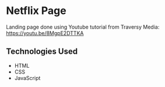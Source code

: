 #  Netflix Page
Landing page done using Youtube tutorial from Traversy Media:
https://youtu.be/8MgpE2DTTKA

## Technologies Used
- HTML
- CSS
- JavaScript
